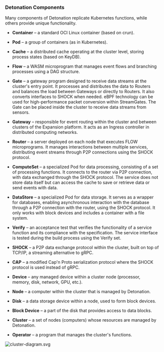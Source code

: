 ### Detonation Components

Many components of Detonation replicate Kubernetes functions, while others provide unique functionality.

- **Container** – a standard OCI Linux container (based on crun).

- **Pod** – a group of containers (as in Kubernetes).

- **Cache** – a distributed cache operating at the cluster level, storing process states (based on KeyDB).

- **Flow** – a WASM microprogram that manages event flows and branching processes using a DAG structure.

- **Gate** – a gateway program designed to receive data streams at the cluster's entry point. It processes and distributes the data to Routers and balances the load between Gateways or directly to Routers. It also converts interfaces to SHOCK when needed. eBPF technology can be used for high-performance packet conversion within StreamGates. The Gate can be placed inside the cluster to receive data streams from sensors.

- **Gateway** – responsible for event routing within the cluster and between clusters of the Expansion platform. It acts as an Ingress controller in distributed computing networks.

- **Router** – a server deployed on each node that executes FLOW microprograms. It manages interactions between multiple services, distributing event streams through P2P connections using the SHOCK protocol.

- **ComputeSet** – a specialized Pod for data processing, consisting of a set of processing functions. It connects to the router via P2P connection, with data exchanged through the SHOCK protocol. The service does not store data itself but can access the cache to save or retrieve data or send events with data.

- **DataStore** – a specialized Pod for data storage. It serves as a wrapper for databases, enabling asynchronous interaction with the database through a P2P connection with the router, using the SHOCK protocol. It only works with block devices and includes a container with a file system.

- **Verify** – an acceptance test that verifies the functionality of a service function and its compliance with the specification. The service interface is tested during the build process using the Verify set.

- **SHOCK** – a P2P data exchange protocol within the cluster, built on top of TCP/IP, a streaming alternative to gRPC.

- **CAP** – a modified Cap'n Proto serialization protocol where the SHOCK protocol is used instead of gRPC.

- **Device** – any managed device within a cluster node (processor, memory, disk, network, GPU, etc.).

- **Node** – a computer within the cluster that is managed by Detonation.

- **Disk** – a data storage device within a node, used to form block devices.

- **Block Device** – a part of the disk that provides access to data blocks.

- **Cluster** – a set of nodes (computers) whose resources are managed by Detonation.

- **Operator** – a program that manages the cluster's functions.

![cluster-diagram.svg](./content/images/detonation/cluster-diagram.svg)